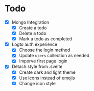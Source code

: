 # Todo

- [x] Mongo Integration
    - [x] Create a todo
    - [x] Delete a todo
    - [x] Mark a todo as completed
- [x] Logto auth experience
    - [x] Choose the login method
    - [x] Update `users` collection as needed
    - [x] Imporve first page login
- [x] Detach style from .svelte
    - [x] Create dark and light theme
    - [x] Use icons instead of emojis
    - [x] Change icon style
